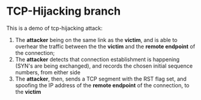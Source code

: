 # TCP-Hijacking branch

This is a demo of tcp-hijacking attack:

1. The **attacker** being on the same link as the **victim**, and is able to overhear the traffic between the the **victim** and the **remote endpoint** of the connection;
2. The **attacker** detects that connection establishment is happening (SYN's are being exchanged), and records the chosen initial sequence numbers, from either side
3. The **attacker**, then, sends a TCP segment with the RST flag set, and spoofing the IP address of the **remote endpoint** of the connection, to the  **victim**
